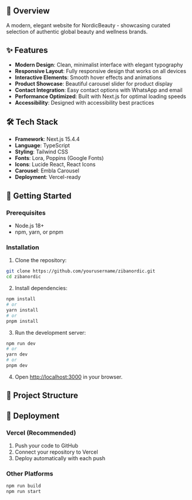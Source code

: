 ## 🌟 Overview

A modern, elegant website for NordicBeauty - showcasing curated selection of authentic global beauty and wellness brands.


## ✨ Features

- **Modern Design**: Clean, minimalist interface with elegant typography
- **Responsive Layout**: Fully responsive design that works on all devices
- **Interactive Elements**: Smooth hover effects and animations
- **Product Showcase**: Beautiful carousel slider for product display
- **Contact Integration**: Easy contact options with WhatsApp and email
- **Performance Optimized**: Built with Next.js for optimal loading speeds
- **Accessibility**: Designed with accessibility best practices

## 🛠️ Tech Stack

- **Framework**: Next.js 15.4.4
- **Language**: TypeScript
- **Styling**: Tailwind CSS
- **Fonts**: Lora, Poppins (Google Fonts)
- **Icons**: Lucide React, React Icons
- **Carousel**: Embla Carousel
- **Deployment**: Vercel-ready

## 🚀 Getting Started

### Prerequisites

- Node.js 18+ 
- npm, yarn, or pnpm

### Installation

1. Clone the repository:
```bash
git clone https://github.com/yourusername/zibanordic.git
cd zibanordic
```

2. Install dependencies:
```bash
npm install
# or
yarn install
# or
pnpm install
```

3. Run the development server:
```bash
npm run dev
# or
yarn dev
# or
pnpm dev
```

4. Open [http://localhost:3000](http://localhost:3000) in your browser.

## 📁 Project Structure

## 🚀 Deployment

### Vercel (Recommended)
1. Push your code to GitHub
2. Connect your repository to Vercel
3. Deploy automatically with each push

### Other Platforms
```bash
npm run build
npm run start
```

